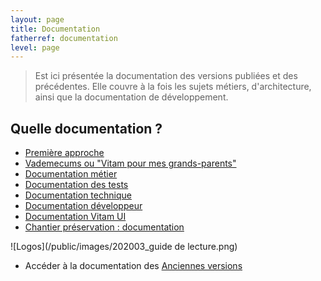 ```yaml
---
layout: page
title: Documentation
fatherref: documentation
level: page
---
```


> Est ici présentée la documentation des versions publiées et des précédentes.
Elle couvre à la fois les sujets métiers, d'architecture, ainsi que la documentation de développement.

## Quelle documentation ?

* [Première approche](pour_approche_deb)
* [Vademecums ou "Vitam pour mes grands-parents"](vademecums)
* [Documentation métier](pour_archiviste)
* [Documentation des tests](pour_test)
* [Documentation technique](pour_tech)
* [Documentation développeur](pour_dev)
* [Documentation Vitam UI](pour_vitamUI)
* [Chantier préservation : documentation](sur_chantier_preservation)

![Logos](/public/images/202003_guide de lecture.png)

* Accéder à la documentation des [Anciennes versions](/pages/documentation/liste_doc_ancienne/)
